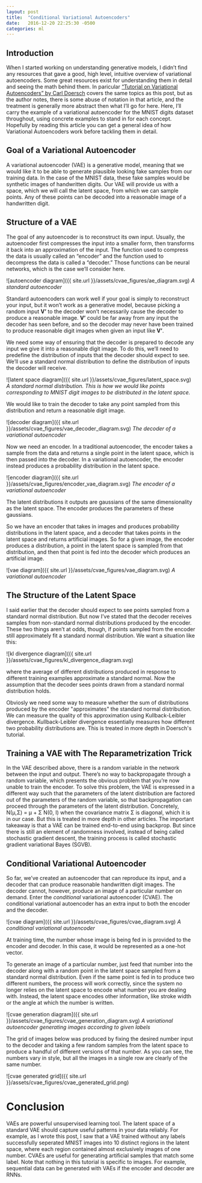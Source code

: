 ```yaml
---
layout: post
title:  "Conditional Variational Autoencoders"
date:   2016-12-20 22:25:30 -0500
categories: ml
---
```


## Introduction

When I started working on understanding generative models, I didn’t find any resources that gave a good, high level, intuitive overview of variational autoencoders.  Some great resources exist for understanding them in detail and seeing the math behind them.  In paricular [“Tutorial on Variational Autoencoders” by Carl Doersch](https://arxiv.org/abs/1606.05908) covers the same topics as this post, but as the author notes, there is some abuse of notation in that article, and the treatment is generally more abstract then what I’ll go for here.  Here, I’ll carry the example of a variational autoencoder for the MNIST digits dataset throughout, using concrete examples to stand in for each concept.  Hopefully by reading this article you can get a general idea of how Variational Autoencoders work before tackling them in detail.

## Goal of a Variational Autoencoder

A variational autoencoder (VAE) is a generative model, meaning that we would like it to be able to generate plausible looking fake samples from our training data.  In the case of the MNIST data, these fake samples would be synthetic images of handwritten digits.  Our VAE will provide us with a space, which we will call the latent space, from which we can sample points.  Any of these points can be decoded into a reasonable image of a handwritten digit.

## Structure of a VAE

The goal of any autoencoder is to reconstruct its own input.  Usually, the autoencoder first compresses the input into a smaller form, then transforms it back into an approximation of the input.   The function used to compress the data is usually called an “encoder” and the function used to decompress the data is called a “decoder.”  Those functions can be neural networks, which is the case we’ll consider here.

![autoencoder diagram]({{ site.url }}/assets/cvae_figures/ae_diagram.svg)
*A standard autoencoder*


Standard autoencoders can work well if your goal is simply to reconstruct your input, but it won’t work as a generative model, because picking a random input **V’** to the decoder won’t necessarily cause the decoder to produce a reasonable image.  **V’** could be far away from any input the decoder has seen before, and so the decoder may never have been trained to produce reasonable digit images when given an input like **V’**.

We need some way of ensuring that the decoder is prepared to decode any input we give it into a reasonable digit image.  To do this, we’ll need to predefine the distribution of inputs that the decoder should expect to see.  We’ll use a standard normal distribution to define the distribution of inputs the decoder will receive.

![latent space diagram]({{ site.url }}/assets/cvae_figures/latent_space.svg)
*A standard normal distribution.  This is how we would like points corresponding to MNIST digit images to be distributed in the latent space.*

We would like to train the decoder to take any point sampled from this distribution and return a reasonable digit image.  

![decoder diagram]({{ site.url }}/assets/cvae_figures/vae_decoder_diagram.svg)
*The decoder of a variational autoencoder*


Now we need an encoder.  In a traditional autoencoder, the encoder takes a sample from the data and returns a single point in the latent space, which is then passed into the decoder.  In a variational autoencoder, the encoder instead produces a probability distribution in the latent space.

![encoder diagram]({{ site.url }}/assets/cvae_figures/encoder_vae_diagram.svg)
*The encoder of a variational autoencoder*

The latent distributions it outputs are gaussians of the same dimensionality as the latent space.  The encoder produces the parameters of these gaussians.

So we have an encoder that takes in images and produces probability distributions in the latent space, and a decoder that takes points in the latent space and returns artificial images.  So for a given image, the encoder produces a distribution, a point in the latent space is sampled from that distribution, and then that point is fed into the decoder which produces an artificial image.

![vae diagram]({{ site.url }}/assets/cvae_figures/vae_diagram.svg)
*A variational autoencoder*

## The Structure of the Latent Space

I said earlier that the decoder should expect to see points sampled from a standard normal distribution.  But now I’ve stated that the decoder receives samples from non-standard normal distributions produced by the encoder.  These two things aren’t at odds, though, if points sampled from the encoder still approximately fit a standard normal distribution.  We want a situation like this:

![kl divergence diagram]({{ site.url }}/assets/cvae_figures/kl_divergence_diagram.svg)


where the average of different distributions produced in response to different training examples approximate a standard normal.  Now the assumption that the decoder sees points drawn from a standard normal distribution holds.

Obviosly we need some way to measure whether the sum of distributions produced by the encoder "approximates" the standard normal distribution.  We can measure the quality of this approximation using Kullback-Leibler divergence.  Kullback-Leibler divergence essentially measures how different two probability distributions are.  This is treated in more depth in Doersch's tutorial.
 
## Training a VAE with The Reparametrization Trick

In the VAE described above, there is a random variable in the network between the input and output.  There’s no way to backpropagate through a random variable, which presents the obvious problem that you’re now unable to train the encoder.  To solve this problem, the VAE is expressed in a different way such that the parameters of the latent distribution are factored out of the parameters of the random variable, so that backpropagation can proceed through the parameters of the latent distribution.  Concretely, N(μ,Σ) = μ + Σ N(0, I) when the covariance matrix Σ is diagonal, which it is in our case.  But this is treated in more depth in other articles.  The important takeaway is that a VAE can be trained end-to-end using backprop.  But since there is still an element of randomness involved, instead of being called stochastic gradient descent, the training process is called stochastic gradient variational Bayes (SGVB).



## Conditional Variational Autoencoder

So far, we’ve created an autoencoder that can reproduce its input, and a decoder that can produce reasonable handwritten digit images.  The decoder cannot, however, produce an image of a particular number on demand.  Enter the *conditional* variational autoencoder (CVAE).  The conditional variational autoencoder has an extra input to both the encoder and the decoder.

![cvae diagram]({{ site.url }}/assets/cvae_figures/cvae_diagram.svg)
*A conditional variational autoencoder*


At training time, the number whose image is being fed in is provided to the encoder and decoder.  In this case, it would be represented as a one-hot vector.  

To generate an image of a particular number, just feed that number into the decoder along with a random point in the latent space sampled from a standard normal distribution.  Even if the same point is fed in to produce two different numbers, the process will work correctly, since the system no longer relies on the latent space to encode what number you are dealing with.  Instead, the latent space encodes other information, like stroke width or the angle at which the number is written.

![cvae generation diagram]({{ site.url }}/assets/cvae_figures/cvae_generation_diagram.svg)
*A variational autoencoder generating images according to given labels*


The grid of images below was produced by fixing the desired number input to the decoder and taking a few random samples from the latent space to produce a handful of different versions of that number.  As you can see, the numbers vary in style, but all the images in a single row are clearly of the same number. 



![cvae generated grid]({{ site.url }}/assets/cvae_figures/cvae_generated_grid.png)



# Conclusion

VAEs are powerful unsupervised learning tool.  The latent space of a standard VAE should capture useful patterns in your data reliably.  For example, as I wrote this post, I saw that a VAE trained without any labels successfully seperated MNIST images into 10 distinct regions in the latent space, where each region contained almost exclusively images of one number.  CVAEs are useful for generating artificial samples that match some label.  Note that nothing in this tutorial is specific to images.  For example, sequential data can be generated with VAEs if the encoder and decoder are RNNs.


